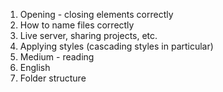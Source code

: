 1. Opening - closing elements correctly
2. How to name files correctly
3. Live server, sharing projects, etc.
4. Applying styles (cascading styles in particular)
5. Medium - reading
6. English
7. Folder structure